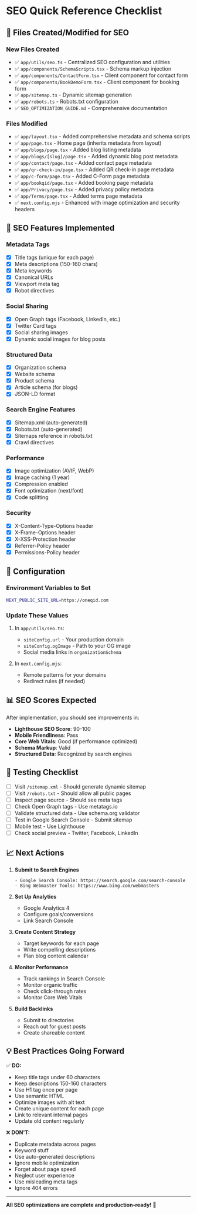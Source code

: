 # SEO Quick Reference Checklist

## 📁 Files Created/Modified for SEO

### New Files Created
- ✅ `app/utils/seo.ts` - Centralized SEO configuration and utilities
- ✅ `app/components/SchemaScripts.tsx` - Schema markup injection
- ✅ `app/components/ContactForm.tsx` - Client component for contact form
- ✅ `app/components/BookDemoForm.tsx` - Client component for booking form
- ✅ `app/sitemap.ts` - Dynamic sitemap generation
- ✅ `app/robots.ts` - Robots.txt configuration
- ✅ `SEO_OPTIMIZATION_GUIDE.md` - Comprehensive documentation

### Files Modified
- ✅ `app/layout.tsx` - Added comprehensive metadata and schema scripts
- ✅ `app/page.tsx` - Home page (inherits metadata from layout)
- ✅ `app/blogs/page.tsx` - Added blog listing metadata
- ✅ `app/blogs/[slug]/page.tsx` - Added dynamic blog post metadata
- ✅ `app/contact/page.tsx` - Added contact page metadata
- ✅ `app/qr-check-in/page.tsx` - Added QR check-in page metadata
- ✅ `app/c-form/page.tsx` - Added C-Form page metadata
- ✅ `app/bookqid/page.tsx` - Added booking page metadata
- ✅ `app/Privacy/page.tsx` - Added privacy policy metadata
- ✅ `app/Terms/page.tsx` - Added terms page metadata
- ✅ `next.config.mjs` - Enhanced with image optimization and security headers

## 🎯 SEO Features Implemented

### Metadata Tags
- [x] Title tags (unique for each page)
- [x] Meta descriptions (150-160 chars)
- [x] Meta keywords
- [x] Canonical URLs
- [x] Viewport meta tag
- [x] Robot directives

### Social Sharing
- [x] Open Graph tags (Facebook, LinkedIn, etc.)
- [x] Twitter Card tags
- [x] Social sharing images
- [x] Dynamic social images for blog posts

### Structured Data
- [x] Organization schema
- [x] Website schema
- [x] Product schema
- [x] Article schema (for blogs)
- [x] JSON-LD format

### Search Engine Features
- [x] Sitemap.xml (auto-generated)
- [x] Robots.txt (auto-generated)
- [x] Sitemaps reference in robots.txt
- [x] Crawl directives

### Performance
- [x] Image optimization (AVIF, WebP)
- [x] Image caching (1 year)
- [x] Compression enabled
- [x] Font optimization (next/font)
- [x] Code splitting

### Security
- [x] X-Content-Type-Options header
- [x] X-Frame-Options header
- [x] X-XSS-Protection header
- [x] Referrer-Policy header
- [x] Permissions-Policy header

## 🔧 Configuration

### Environment Variables to Set
```bash
NEXT_PUBLIC_SITE_URL=https://oneqid.com
```

### Update These Values
1. In `app/utils/seo.ts`:
   - `siteConfig.url` - Your production domain
   - `siteConfig.ogImage` - Path to your OG image
   - Social media links in `organizationSchema`

2. In `next.config.mjs`:
   - Remote patterns for your domains
   - Redirect rules (if needed)

## 📊 SEO Scores Expected

After implementation, you should see improvements in:
- **Lighthouse SEO Score**: 90-100
- **Mobile Friendliness**: Pass
- **Core Web Vitals**: Good (if performance optimized)
- **Schema Markup**: Valid
- **Structured Data**: Recognized by search engines

## 🧪 Testing Checklist

- [ ] Visit `/sitemap.xml` - Should generate dynamic sitemap
- [ ] Visit `/robots.txt` - Should allow all public pages
- [ ] Inspect page source - Should see meta tags
- [ ] Check Open Graph tags - Use metatags.io
- [ ] Validate structured data - Use schema.org validator
- [ ] Test in Google Search Console - Submit sitemap
- [ ] Mobile test - Use Lighthouse
- [ ] Check social preview - Twitter, Facebook, LinkedIn

## 📈 Next Actions

1. **Submit to Search Engines**
   ```
   - Google Search Console: https://search.google.com/search-console
   - Bing Webmaster Tools: https://www.bing.com/webmasters
   ```

2. **Set Up Analytics**
   - Google Analytics 4
   - Configure goals/conversions
   - Link Search Console

3. **Create Content Strategy**
   - Target keywords for each page
   - Write compelling descriptions
   - Plan blog content calendar

4. **Monitor Performance**
   - Track rankings in Search Console
   - Monitor organic traffic
   - Check click-through rates
   - Monitor Core Web Vitals

5. **Build Backlinks**
   - Submit to directories
   - Reach out for guest posts
   - Create shareable content

## 💡 Best Practices Going Forward

✅ **DO:**
- Keep title tags under 60 characters
- Keep descriptions 150-160 characters
- Use H1 tag once per page
- Use semantic HTML
- Optimize images with alt text
- Create unique content for each page
- Link to relevant internal pages
- Update old content regularly

❌ **DON'T:**
- Duplicate metadata across pages
- Keyword stuff
- Use auto-generated descriptions
- Ignore mobile optimization
- Forget about page speed
- Neglect user experience
- Use misleading meta tags
- Ignore 404 errors

---

**All SEO optimizations are complete and production-ready!** 🚀
